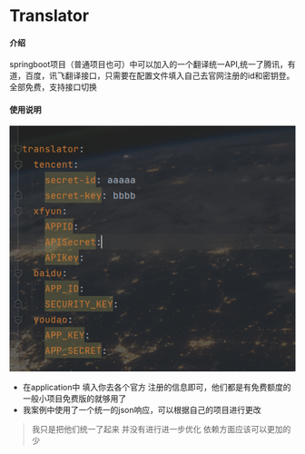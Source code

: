 # Translator

#### 介绍
springboot项目（普通项目也可）中可以加入的一个翻译统一API,统一了腾讯，有道，百度，讯飞翻译接口，只需要在配置文件填入自己去官网注册的id和密钥登。全部免费，支持接口切换






#### 使用说明

![img.png](img.png)
+ 在application中 填入你去各个官方 注册的信息即可，他们都是有免费额度的 一般小项目免费版的就够用了
+ 我案例中使用了一个统一的json响应，可以根据自己的项目进行更改
> 我只是把他们统一了起来 并没有进行进一步优化 依赖方面应该可以更加的少

